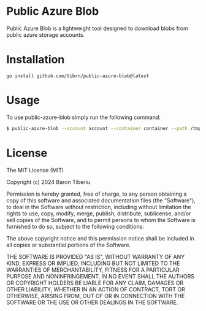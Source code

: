 # Public Azure Blob

Public Azure Blob is a lightweight tool designed to download blobs from public azure storage accounts.

# Installation
`go install github.com/tibrn/public-azure-blob@latest`

# Usage

To use public-azure-blob simply run the following command:

```bash
$ public-azure-blob --account account --container container --path /tmp/public-azure-blob
```


# License
The MIT License (MIT)

Copyright (c) 2024 Baron Tiberiu

Permission is hereby granted, free of charge, to any person
obtaining a copy of this software and associated documentation
files (the "Software"), to deal in the Software without
restriction, including without limitation the rights to use,
copy, modify, merge, publish, distribute, sublicense, and/or sell
copies of the Software, and to permit persons to whom the
Software is furnished to do so, subject to the following
conditions:

The above copyright notice and this permission notice shall be
included in all copies or substantial portions of the Software.

THE SOFTWARE IS PROVIDED "AS IS", WITHOUT WARRANTY OF ANY KIND,
EXPRESS OR IMPLIED, INCLUDING BUT NOT LIMITED TO THE WARRANTIES
OF MERCHANTABILITY, FITNESS FOR A PARTICULAR PURPOSE AND
NONINFRINGEMENT. IN NO EVENT SHALL THE AUTHORS OR COPYRIGHT
HOLDERS BE LIABLE FOR ANY CLAIM, DAMAGES OR OTHER LIABILITY,
WHETHER IN AN ACTION OF CONTRACT, TORT OR OTHERWISE, ARISING
FROM, OUT OF OR IN CONNECTION WITH THE SOFTWARE OR THE USE OR
OTHER DEALINGS IN THE SOFTWARE.
